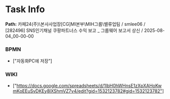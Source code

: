 # Task Info

**Path:** 카페24(주)\본사사업장\[CG]MI본부\MIH그룹\밸류업팀 / smlee06 / [282496] SNS인기채널 쿠팡파트너스 수익 보고 _ 그룹웨어 보고서 상신 / 2025-08-04_00-00-00

### BPMN
- ["자동화PC에 저장"]

### WIKI
- ["https://docs.google.com/spreadsheets/d/1lbH0hWHnsE1zXpXAHoKwmKoEEuSvDKEy8lXShmVZ7v4/edit?gid=1532123782#gid=1532123782"]

